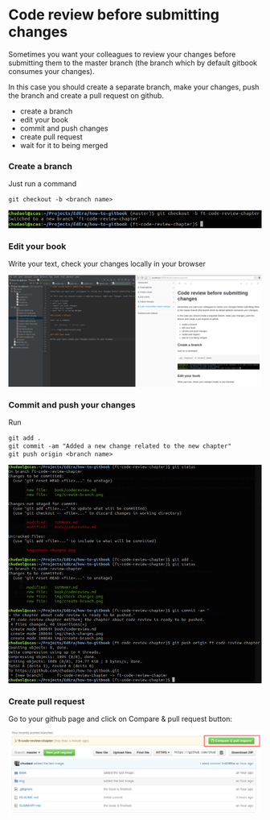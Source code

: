# Code review before submitting changes

Sometimes you want your colleagues to review your changes before submitting them to the master branch (the branch which by default gitbook consumes your changes).

In this case you should create a separate branch, make your changes, push the branch and create a pull request on github.

* create a branch
* edit your book
* commit and push changes
* create pull request
* wait for it to being merged

### Create a branch

Just run a command

    git checkout -b <branch name>
    
![](../img/create-branch.png)

### Edit your book

Write your text, check your changes locally in your browser

![](../img/check-changes.png)

### Commit and push your changes

Run

    git add .
    git commit -am "Added a new change related to the new chapter"
    git push origin <branch name>
    
![](../img/push-new-branch.png)

### Create pull request

Go to your github page and click on Compare & pull request button:

![](../img/click-compare-and-pr.png)




